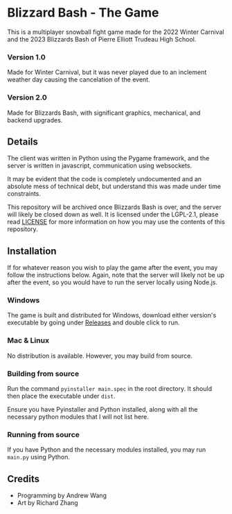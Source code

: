 # Blizzard Bash - The Game

This is a multiplayer snowball fight game made for the 2022 Winter Carnival and the 2023 Blizzards Bash of Pierre Elliott Trudeau High School. 

### Version 1.0
Made for Winter Carnival, but it was never played due to an inclement weather day causing the cancelation of the event.

### Version 2.0
Made for Blizzards Bash, with significant graphics, mechanical, and backend upgrades. 

## Details
The client was written in Python using the Pygame framework, and the server is written in javascript, communication using websockets. 

It may be evident that the code is completely undocumented and an absolute mess of technical debt, but understand this was made under time constraints. 

This repository will be archived once Blizzards Bash is over, and the server will likely be closed down as well. It is licensed under the LGPL-2.1, please read [LICENSE](https://github.com/trudeaugamedev/Blizzard-Bash/blob/master/LICENSE) for more information on how you may use the contents of this repository. 

## Installation
If for whatever reason you wish to play the game after the event, you may follow the instructions below. Again, note that the server will likely not be up after the event, so you would have to run the server locally using Node.js. 

### Windows
The game is built and distributed for Windows, download either version's executable by going under [Releases](https://github.com/trudeaugamedev/Blizzard-Bash/releases) and double click to run.

### Mac & Linux
No distribution is available. However, you may build from source.

### Building from source
Run the command `pyinstaller main.spec` in the root directory. It should then place the executable under `dist`.

Ensure you have Pyinstaller and Python installed, along with all the necessary python modules that I will not list here. 

### Running from source
If you have Python and the necessary modules installed, you may run `main.py` using Python. 

## Credits
- Programming by Andrew Wang
- Art by Richard Zhang
